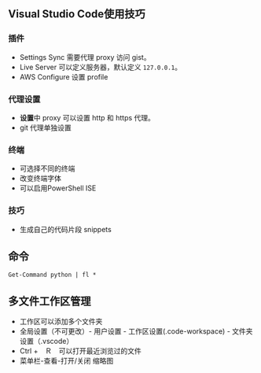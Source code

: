 ## Visual Studio Code使用技巧

### 插件
- Settings Sync 需要代理 proxy 访问 gist。
- Live Server 可以定义服务器，默认定义 `127.0.0.1`。
- AWS Configure 设置 profile

### 代理设置
- **设置**中 proxy 可以设置 http 和 https 代理。
- git 代理单独设置

### 终端
- 可选择不同的终端
- 改变终端字体
- 可以启用PowerShell ISE

### 技巧
- 生成自己的代码片段 snippets

## 命令
`Get-Command python | fl *`

## 多文件工作区管理
- 工作区可以添加多个文件夹
- 全局设置（不可更改）- 用户设置 - 工作区设置(.code-workspace) - 文件夹设置（.vscode）
- Ctrl +　Ｒ　可以打开最近浏览过的文件
- 菜单栏-查看-打开/关闭 缩略图   
